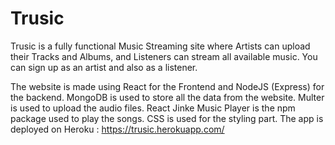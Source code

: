 # Trusic

Trusic is a fully functional Music Streaming site where Artists can upload their Tracks and Albums, and Listeners can stream all available music. You can sign up as an artist and also as a listener.

The website is made using React for the Frontend and NodeJS (Express) for the backend. MongoDB is used to store all the data from the website. Multer is used to upload the audio files. React Jinke Music Player is the npm package used to play the songs. CSS is used for the styling part. The app is deployed on Heroku : https://trusic.herokuapp.com/


